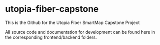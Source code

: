 # utopia-fiber-capstone
This is the Github for the Utopia Fiber SmartMap Capstone Project

All source code and documentation for development can be found here in the corresponding frontend/backend folders.
